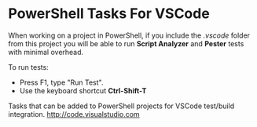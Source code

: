 # PowerShell Tasks For VSCode

When working on a project in PowerShell, if you include the *.vscode* folder from this project you will be able to run **Script Analyzer** and **Pester** tests with minimal overhead.

To run tests:
  - Press F1, type "Run Test".
  - Use the keyboard shortcut **Ctrl-Shift-T**
 
Tasks that can be added to PowerShell projects for VSCode test/build integration.  http://code.visualstudio.com
